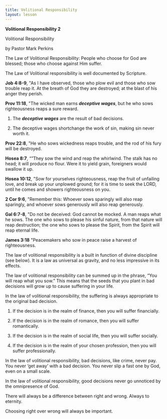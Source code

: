 ```yaml
---
title: Volitional Responsibility
layout: lesson
---
```



**Volitional Responsibility 2**

Volitional Responsibility

by Pastor Mark Perkins

The Law of Volitional Responsibility: People who choose for God are
blessed; those who choose against Him suffer.

The Law of Volitional responsibility is well documented by Scripture.

**Job 4:8-9**, "As I have observed, those who plow evil and those who
sow trouble reap it. At the breath of God they are destroyed; at the
blast of his anger they perish.

**Prov 11:18**, "The wicked man earns ***deceptive wages***, but he who
sows righteousness reaps a sure reward.

1. The ***deceptive wages*** are the result of bad decisions.

2. The deceptive wages shortchange the work of sin, making sin never
worth it.

**Prov 22:8**, "He who sows wickedness reaps trouble, and the rod of his
fury will be destroyed.

**Hosea 8:7**, “”They sow the wind and reap the whirlwind. The stalk has
no head; it will produce no flour. Were it to yield grain, foreigners
would swallow it up.

**Hosea 10:12**, "Sow for yourselves righteousness, reap the fruit of
unfailing love, and break up your unplowed ground; for it is time to
seek the LORD, until he comes and showers righteousness on you.

**2 Cor 9:6**, "Remember this: Whoever sows sparingly will also reap
sparingly, and whoever sows generously will also reap generously.

**Gal 6:7-8**, "Do not be deceived: God cannot be mocked. A man reaps
what he sows. The one who sows to please his sinful nature, from that
nature will reap destruction; the one who sows to please the Spirit,
from the Spirit will reap eternal life.

**James 3:18** "Peacemakers who sow in peace raise a harvest of
righteousness.

The law of volitional responsibility is a built in function of divine
discipline (see below). It is a law as universal as gravity, and no less
impressive in its effects.

The law of volitional responsibility can be summed up in the phrase,
“You will reap what you sow.” This means that the seeds that you plant
in bad decisions will grow up to cause suffering in your life.

In the law of volitional responsibility, the suffering is always
appropriate to the original bad decision.

1.  If the decision is in the realm of finance, then you will suffer
    financially.

2.  If the decision is in the realm of romance, then you will suffer
    romantically.

3.  If the decision is in the realm of social life, then you will suffer
    socially.

4.  If the decision is in the realm of your chosen profession, then you
    will suffer professionally.

In the law of volitional responsibility, bad decisions, like crime,
never pay. You never ‘get away’ with a bad decision. You never slip a
fast one by God, even on a small scale.

In the law of volitional responsibility, good decisions never go
unnoticed by the omnipresence of God.

There will always be a difference between right and wrong. Always to
eternity.

Choosing right over wrong will always be important.

